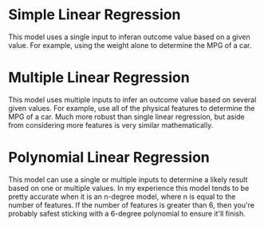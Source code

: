 # Simple Linear Regression
This model uses a single input to inferan outcome value based on a given value. For example, using the weight alone to determine the MPG of a car.
# Multiple Linear Regression
This model uses multiple inputs to infer an outcome value based on several given values. For example, use all of the physical features to determine the MPG of a car. Much more robust than single linear regression, but aside from considering more features is very similar mathematically.
# Polynomial Linear Regression
This model can use a single or multiple inputs to determine a likely result based on one or multiple values. In my experience this model tends to be pretty accurate when it is an n-degree model, where n is equal to the number of features. If the number of features is greater than 6, then you're probably safest sticking with a 6-degree polynomial to ensure it'll finish.

